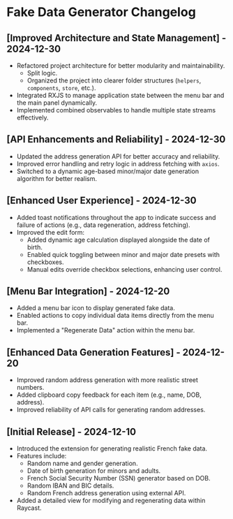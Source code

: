 # Fake Data Generator Changelog

## [Improved Architecture and State Management] - 2024-12-30

- Refactored project architecture for better modularity and maintainability.
  - Split logic.
  - Organized the project into clearer folder structures (`helpers`, `components`, `store`, etc.).
- Integrated RXJS to manage application state between the menu bar and the main panel dynamically.
- Implemented combined observables to handle multiple state streams effectively.

## [API Enhancements and Reliability] - 2024-12-30

- Updated the address generation API for better accuracy and reliability.
- Improved error handling and retry logic in address fetching with `axios`.
- Switched to a dynamic age-based minor/major date generation algorithm for better realism.

## [Enhanced User Experience] - 2024-12-30

- Added toast notifications throughout the app to indicate success and failure of actions (e.g., data regeneration, address fetching).
- Improved the edit form:
  - Added dynamic age calculation displayed alongside the date of birth.
  - Enabled quick toggling between minor and major date presets with checkboxes.
  - Manual edits override checkbox selections, enhancing user control.

## [Menu Bar Integration] - 2024-12-20

- Added a menu bar icon to display generated fake data.
- Enabled actions to copy individual data items directly from the menu bar.
- Implemented a "Regenerate Data" action within the menu bar.

## [Enhanced Data Generation Features] - 2024-12-20

- Improved random address generation with more realistic street numbers.
- Added clipboard copy feedback for each item (e.g., name, DOB, address).
- Improved reliability of API calls for generating random addresses.

## [Initial Release] - 2024-12-10

- Introduced the extension for generating realistic French fake data.
- Features include:
  - Random name and gender generation.
  - Date of birth generation for minors and adults.
  - French Social Security Number (SSN) generator based on DOB.
  - Random IBAN and BIC details.
  - Random French address generation using external API.
- Added a detailed view for modifying and regenerating data within Raycast.
